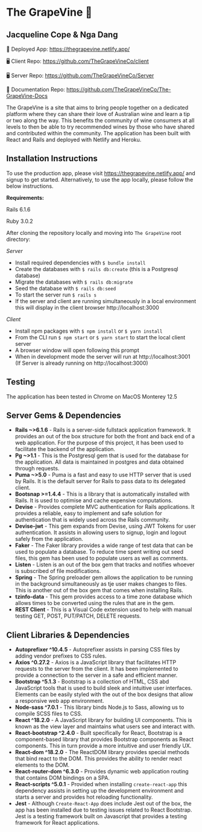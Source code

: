 # The GrapeVine 🍇

## Jacqueline Cope & Nga Dang

🌟 Deployed App: https://thegrapevine.netlify.app/

🖥 Client Repo: https://github.com/TheGrapeVineCo/client

🖥 Server Repo: https://github.com/TheGrapeVineCo/Server

📖 Documentation Repo: https://github.com/TheGrapeVineCo/The-GrapeVine-Docs

The GrapeVine is a site that aims to bring people together on a dedicated platform where they can share their love of Australian wine and learn a tip or two along the way. This benefits the community of wine consumers at all levels to then be able to try recommended wines by those who have shared and contributed within the community. The application has been built with React and Rails and deployed with Netlify and Heroku.

## Installation Instructions

To use the production app, please visit https://thegrapevine.netlify.app/ and signup to get started. Alternatively, to use the app locally, please follow the below instructions.

**Requirements:**

Rails 6.1.6

Ruby 3.0.2

After cloning the repository locally and moving into `The GrapeVine` root directory:

_Server_

- Install required dependencies with `$ bundle install`
- Create the databases with `$ rails db:create` (this is a Postgresql database)
- Migrate the databases with `$ rails db:migrate`
- Seed the database with `$ rails db:seed`
- To start the server run `$ rails s`
- If the server and client are running simultaneously in a local environment this will display in the client browser http://localhost:3000

_Client_

- Install npm packages with `$ npm install` or `$ yarn install`
- From the CLI run `$ npm start` or `$ yarn start` to start the local client server
- A browser window will open following this prompt
- When in development mode the server will run at http://localhost:3001 (If Server is already running on http://localhost:3000)

## Testing

The application has been tested in Chrome on MacOS Monterey 12.5

## Server Gems & Dependencies

- **Rails ~>6.1.6** - Rails is a server-side fullstack application framework. It provides an out of the box structure for both the front and back end of a web application. For the purpose of this project, it has been used to facilitate the backend of the application.
- **Pg ~>1.1** - This is the Postgresql gem that is used for the database for the application. All data is maintained in postgres and data obtained through requests.
- **Puma ~>5.0** - Puma is a fast and easy to use HTTP server that is used by Rails. It is the default server for Rails to pass data to its delegated client.
- **Bootsnap >=1.4.4** - This is a library that is automatically installed with Rails. It is used to optimise and cache expensive computations.
- **Devise** - Provides complete MVC authentication for Rails applications. It provides a reliable, easy to implement and safe solution for authentication that is widely used across the Rails community.
- **Devise-jwt** - This gem expands from Devise, using JWT Tokens for user authentication. It assists in allowing users to signup, login and logout safely from the application.
- **Faker** - The Faker library provides a wide range of test data that can be used to populate a database. To reduce time spent writing out seed files, this gem has been used to populate users as well as comments.
- **Listen** - Listen is an out of the box gem that tracks and notifies whoever is subscribed of file modifications.
- **Spring** - The Spring preloader gem allows the application to be running in the background simultaneously as tje user makes changes to files. This is another out of the box gem that comes when installing Rails.
- **tzinfo-data** - This gem provides access to a time zone database which allows times to be converted using the rules that are in the gem.
- **REST Client** - This is a Visual Code extension used to help with manual testing GET, POST, PUT/PATCH, DELETE requests.

## Client Libraries & Dependencies

- **Autoprefixer ^10.4.5** - Autoprefixer assists in parsing CSS files by adding vendor prefixes to CSS rules.
- **Axios ^0.27.2** - Axios is a JavaScript library that facilitates HTTP requests to the server from the client. It has been implemented to provide a connection to the server in a safe and efficient manner.
- **Bootstrap ^5.1.3** - Bootstrap is a collection of HTML, CSS abd JavaScript tools that is used to build sleek and intuitive user interfaces. Elements can be easily styled with the out of the box designs that allow a responsive web app environment.
- **Node-sass ^7.0.1** - This library binds Node.js to Sass, allowing us to compile SCSS files to CSS.
- **React ^18.2.0** - A JavaScript library for building UI components. This is known as the view layer and maintains what users see and interact with.
- **React-bootstrap ^2.4.0** - Built specifically for React, Bootstrap is a component-based library that provides Bootstrap components as React components. This in turn provide a more intuitive and user friendly UX.
- **React-dom ^18.2.0** - The ReactDOM library provides special methods that bind react to the DOM. This provides the ability to render react elements to the DOM.
- **React-router-dom ^6.3.0** - Provides dynamic web application routing that contains DOM bindings on a SPA.
- **React-scripts ^5.0.1** - Provided when installing `create-react-app` this dependency assists in setting up the development environment and starts a server and provides hot reloading functionality.
- **Jest** - Although `Create-React-App` does include Jest out of the box, the app has been installed due to testing issues related to React Bootstrap. Jest is a testing framework built on Javascript that provides a testing framework for React applications.
